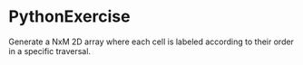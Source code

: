 # PythonExercise
Generate a NxM 2D array where each cell is labeled according to their order in a specific traversal.<br/>